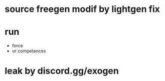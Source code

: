 # source freegen modif by lightgen fix

# run

- force
- ur competances

# leak by discord.gg/exogen
